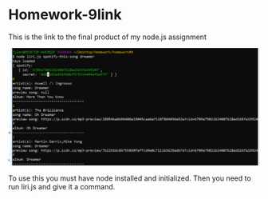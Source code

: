 # Homework-9link 
This is the link to the final product of my node.js assignment

![LIRI](https://github.com/tmillner17/Homework-9/blob/master/Capture.PNG?raw=true)

To use this you must have node installed and initialized. Then you need to run liri.js and give it a command.
